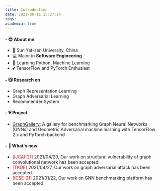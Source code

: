 ```yaml
---
title: Introduction
date: 2021-06-11 15:27:14
tags:
academia: true
---
```


<!-- <img align="right" height="300px" width="520px" alt="GraphGallery" src="/img/GraphGallery.svg" /> -->

#### - 😎 About me
- 🏫 Sun Yat-sen University, China
- 💻 Major in **Software Engineering**
- 🥀 Learning Python, Machine Learning
- 💕 TensorFlow and PyTorch Enthusiast

#### - 😼 Research on

+ Graph Representation Learning
+ Graph Adversarial Learning
+ Recommender System

#### - 💗 Project
+ [GraphGallery](https://github.com/EdisonLeeeee/GraphGallery): A gallery for benchmarking Graph Neural Networks (GNNs) and Geometric Adversarial machine learning with TensorFlow 2.x and PyTorch backend

#### - 💨 What's new

* <font color=red>[IJCAI-21]</font> 2021/04/29, Our work on structural vulnerability of graph convolutional network has been accepted.
* <font color=red>[TKDE]</font> 2021/04/27, Our work on graph adversarial attack has been accepted.
* <font color=red>[ICSE-21]</font> 2021/01/22, Our work on GNN benchmarking platform has been accepted.



